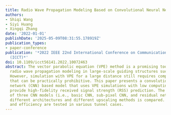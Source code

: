 ```yaml
---
title: Radio Wave Propagation Modeling Based on Convolutional Neural Networks
authors:
- Shiqi Wang
- Siyi Huang
- Xingqi Zhang
date: '2022-01-01'
publishDate: '2025-05-09T08:31:55.178919Z'
publication_types:
- paper-conference
publication: '*2022 IEEE 22nd International Conference on Communication Technology
  (ICCT)*'
doi: 10.1109/icct56141.2022.10072463
abstract: The vector parabolic equation (VPE) method is a promising tool for high-fidelity
  radio wave propagation modeling in large-scale guiding structures such as tunnels.
  However, simulation with VPE for a large distance still requires computing resources
  that can be practically prohibitive. This paper presents a convolutional neural
  network (CNN) based model that uses VPE simulations with low computing costs to
  provide high-fidelity received signal strength (RSS) prediction. The performance
  of three CNN models (i.e., basic CNN, sub-pixel CNN, and residual network) with
  different architectures and different upscaling methods is compared. Their accuracy
  and efficiency are tested in various tunnel cases.
---
```

